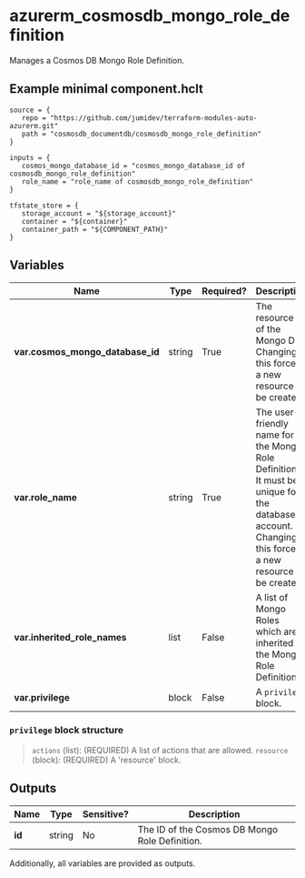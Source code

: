 # azurerm_cosmosdb_mongo_role_definition

Manages a Cosmos DB Mongo Role Definition.

## Example minimal component.hclt

```hcl
source = {
   repo = "https://github.com/jumidev/terraform-modules-auto-azurerm.git" 
   path = "cosmosdb_documentdb/cosmosdb_mongo_role_definition" 
}

inputs = {
   cosmos_mongo_database_id = "cosmos_mongo_database_id of cosmosdb_mongo_role_definition" 
   role_name = "role_name of cosmosdb_mongo_role_definition" 
}

tfstate_store = {
   storage_account = "${storage_account}" 
   container = "${container}" 
   container_path = "${COMPONENT_PATH}" 
}

```

## Variables

| Name | Type | Required? |  Description |
| ---- | ---- | --------- |  ----------- |
| **var.cosmos_mongo_database_id** | string | True | The resource ID of the Mongo DB. Changing this forces a new resource to be created. | 
| **var.role_name** | string | True | The user-friendly name for the Mongo Role Definition. It must be unique for the database account. Changing this forces a new resource to be created. | 
| **var.inherited_role_names** | list | False | A list of Mongo Roles which are inherited to the Mongo Role Definition. | 
| **var.privilege** | block | False | A `privilege` block. | 

### `privilege` block structure

>`actions` (list): (REQUIRED) A list of actions that are allowed.
>`resource` (block): (REQUIRED) A 'resource' block.



## Outputs

| Name | Type | Sensitive? | Description |
| ---- | ---- | --------- | --------- |
| **id** | string | No  | The ID of the Cosmos DB Mongo Role Definition. | 

Additionally, all variables are provided as outputs.
